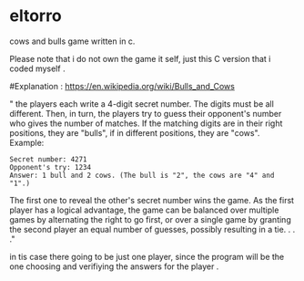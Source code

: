 # eltorro
cows and bulls game written in c.

Please note that i do not own the game it self, just this C version that i coded myself .


#Explanation : https://en.wikipedia.org/wiki/Bulls_and_Cows

" the players each write a 4-digit secret number. The digits must be all different. Then, in turn, the players try to guess their opponent's number who gives the number of matches. If the matching digits are in their right positions, they are "bulls", if in different positions, they are "cows". Example:

    Secret number: 4271
    Opponent's try: 1234
    Answer: 1 bull and 2 cows. (The bull is "2", the cows are "4" and "1".)

The first one to reveal the other's secret number wins the game. As the first player has a logical advantage, the game can be balanced over multiple games by alternating the right to go first, or over a single game by granting the second player an equal number of guesses, possibly resulting in a tie. . . ."


in tis case there going to be just one player, since the program will be the one choosing and verifiying the answers for the player .

